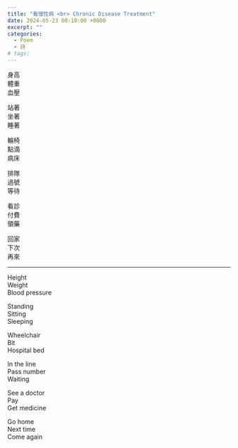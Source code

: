 ```yaml
---
title: "看慢性病 <br> Chronic Disease Treatment"
date: 2024-05-23 00:10:00 +0800
excerpt: ""
categories:
  - Poem
  - 詩
# tags:
---
```


身高  
體重  
血壓

站著  
坐著  
睡著

輪椅  
點滴  
病床

排隊  
過號  
等待

看診  
付費  
領藥

回家  
下次  
再來

---

Height  
Weight  
Blood pressure

Standing  
Sitting  
Sleeping

Wheelchair  
Bit  
Hospital bed

In the line  
Pass number  
Waiting

See a doctor  
Pay  
Get medicine

Go home  
Next time  
Come again
